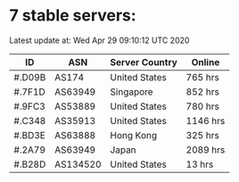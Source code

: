 # 7 stable servers:

Latest update at: Wed Apr 29 09:10:12 UTC 2020

| ID | ASN | Server Country | Online |
| -- | --- | -------------- | ------ |
| #.D09B | AS174 | United States | 765 hrs |
| #.7F1D | AS63949 | Singapore | 852 hrs |
| #.9FC3 | AS53889 | United States | 780 hrs |
| #.C348 | AS35913 | United States | 1146 hrs |
| #.BD3E | AS63888 | Hong Kong | 325 hrs |
| #.2A79 | AS63949 | Japan | 2089 hrs |
| #.B28D | AS134520 | United States | 13 hrs |

